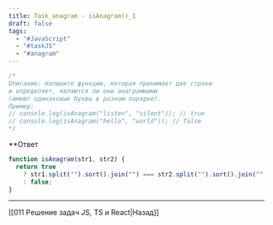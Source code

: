 ```yaml
---
title: Task_anagram - isAnagram()_1
draft: false
tags:
  - "#JavaScript"
  - "#taskJS"
  - "#anagram"
---
```

```js
/*
Описание: Напишите функцию, которая принимает две строки 
и определяет, являются ли они анаграммами 
(имеют одинаковые буквы в разном порядке).
Пример:
// console.log(isAnagram("listen", "silent")); // true
// console.log(isAnagram("hello", "world")); // false
*/
```

**Ответ

```js
function isAnagram(str1, str2) {
  return true
    ? str1.split("").sort().join("") === str2.split("").sort().join("")
    : false;
}
```

___

[[011 Решение задач JS, TS и React|Назад]]